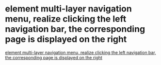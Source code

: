 # element multi-layer navigation menu, realize clicking the left navigation bar, the corresponding page is displayed on the right
[element multi-layer navigation menu, realize clicking the left navigation bar, the corresponding page is displayed on the right](https://aiwithcloud.com/2022/09/14/element_multi_layer_navigation_menu_realize_clicking_the_left_navigation_bar_the_corresponding_page_is_displayed_on_the_right/)